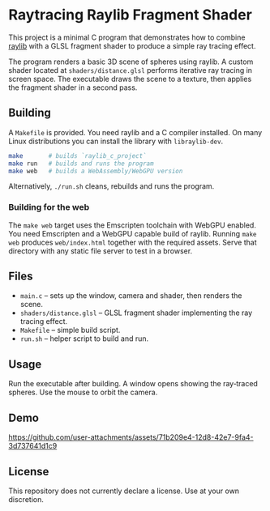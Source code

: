 # Raytracing Raylib Fragment Shader

This project is a minimal C program that demonstrates how to combine [raylib](https://www.raylib.com/) with a GLSL fragment shader to produce a simple ray tracing effect.

The program renders a basic 3D scene of spheres using raylib. A custom shader located at `shaders/distance.glsl` performs iterative ray tracing in screen space. The executable draws the scene to a texture, then applies the fragment shader in a second pass.

## Building

A `Makefile` is provided. You need raylib and a C compiler installed. On many Linux distributions you can install the library with `libraylib-dev`.

```bash
make       # builds `raylib_c_project`
make run   # builds and runs the program
make web   # builds a WebAssembly/WebGPU version
```

Alternatively, `./run.sh` cleans, rebuilds and runs the program.

### Building for the web

The `make web` target uses the Emscripten toolchain with WebGPU enabled. You need
Emscripten and a WebGPU capable build of raylib. Running `make web` produces
`web/index.html` together with the required assets. Serve that directory with any
static file server to test in a browser.

## Files

- `main.c` – sets up the window, camera and shader, then renders the scene.
- `shaders/distance.glsl` – GLSL fragment shader implementing the ray tracing effect.
- `Makefile` – simple build script.
- `run.sh` – helper script to build and run.

## Usage

Run the executable after building. A window opens showing the ray‑traced spheres. Use the mouse to orbit the camera.

## Demo



https://github.com/user-attachments/assets/71b209e4-12d8-42e7-9fa4-3d737641d1c9



## License

This repository does not currently declare a license. Use at your own discretion.
